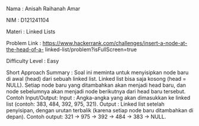Nama                    : Anisah Raihanah Amar

NIM                     : D121241104

Materi                  : Linked Lists

Problem Link            : https://www.hackerrank.com/challenges/insert-a-node-at-the-head-of-a-                              linked-list/problem?isFullScreen=true 

Difficulty Level        : Easy

Short Approach Summary  : 
      Soal ini meminta untuk menyisipkan node baru di awal (head) dari sebuah linked list. Linked      list bisa saja kosong (head = NULL). Setiap node baru yang ditambahkan akan menjadi head baru,     dan node sebelumnya akan menjadi node berikutnya dari head baru tersebut.
        Contoh Input/Output:
          Input  : Angka-angka yang akan dimasukkan ke linked list (contoh: 383, 484, 392, 975,                       321).
          Output : Linked list setelah penyisipan, dengan urutan terbalik (karena setiap node baru                    ditambahkan di depan).
                   Contoh output: 321 -> 975 -> 392 -> 484 -> 383 -> NULL.
